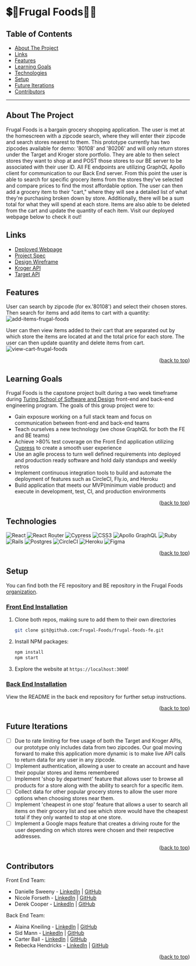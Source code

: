 <a name="readme-top"></a>
# 💲🍎Frugal Foods🍞💲

## Table of Contents

- [About The Project](#about-the-project)
- [Links](#links)
- [Features](#features)
- [Learning Goals](#learning-goals)
- [Technologies](#technologies)
- [Setup](#setup)
- [Future Iterations](#future-iterations)
- [Contributors](#contributors)

---

## About The Project
Frugal Foods is a bargain grocery shopping application. The user is met at the homescreen with a zipcode search, where they will enter their zipcode and search stores nearest to them. This prototype currently has two zipcodes available for demo: '80108' and '80206' and will only return stores under the Target and Kroger store portfolio. They are able to then select stores they want to shop at and POST those stores to our BE server to be associated with their user ID. All FE endpoints are utilizing GraphQL Apollo client for communication to our Back End server. From this point the user is able to search for specific grocery items from the stores they've selected and compare prices to find the most affordable option. The user can then add a grocery item to their "cart," where they will see a detailed list of what they're purchasing broken down by store. Additionally, there will be a sum total for what they will spend at each store. Items are also able to be deleted from the cart and update the quantity of each item. Visit our deployed webpage below to check it out!

## Links
- [Deployed Webpage](https://frugal-foods.herokuapp.com/)
- [Project Spec](https://mod4.turing.edu/projects/capstone/index.html)
- [Design Wireframe](https://www.figma.com/file/4PSgP18twQWUYrpUmsCWAt/Untitled?node-id=0%3A1&t=VFqO88r2YYckAD7I-0) 
- [Kroger API](https://developer.kroger.com/reference/)
- [Target API](https://www.redcircleapi.com/docs/target-product-data-api/overview)

## Features
User can search by zipcode (for ex.'80108') and select their chosen stores. Then search for items and add items to cart with a quantity: 
![add-items-frugal-foods](https://user-images.githubusercontent.com/18154724/207734272-be5cb218-b536-4b58-b3b0-681ee045ae57.gif)

User can then view items added to their cart that are separated out by which store the items are located at and the total price for each store. The user can then update quantity and delete items from cart. 
![view-cart-frugal-foods](https://user-images.githubusercontent.com/18154724/207735803-5cc696dd-9a30-4523-a01c-d3e02338d0ef.gif)

<p align="right">(<a href="#readme-top">back to top</a>)</p>

## Learning Goals

Frugal Foods is the capstone project built during a two week timeframe during [Turing School of Software and Design](https://turing.edu/) front-end and back-end engineering program. The goals of this group project were to:

- Gain exposure working on a full stack team and focus on communication between front-end and back-end teams
- Teach ourselves a new technology (we chose GraphQL for both the FE and BE teams)
- Achieve >80% test coverage on the Front End application utilizing [Cypress](https://www.cypress.io/) to create a smooth user experience
- Use an agile process to turn well defined requirements into deployed and production ready software and hold daily standups and weekly retros
- Implement continuous integration tools to build and automate the deployment of features such as CircleCI, Fly.io, and Heroku
- Build application that meets our MVP(minimum viable product) and execute in development, test, CI, and production environments

<p align="right">(<a href="#readme-top">back to top</a>)</p>

## Technologies

![React](https://img.shields.io/badge/React-20232A?style=for-the-badge&logo=react&logoColor=61DAFB)
![React Router](https://img.shields.io/badge/React_Router-CA4245?style=for-the-badge&logo=react-router&logoColor=white)
![Cypress](https://img.shields.io/badge/-cypress-%23E5E5E5?style=for-the-badge&logo=cypress&logoColor=058a5e)
![CSS3](https://img.shields.io/badge/css3-%231572B6.svg?style=for-the-badge&logo=css3&logoColor=white)
![Apollo GraphQL](https://img.shields.io/badge/Apollo%20GraphQL-311C87?&style=for-the-badge&logo=Apollo%20GraphQL&logoColor=white)
![Ruby](https://img.shields.io/badge/ruby-%23CC342D.svg?style=for-the-badge&logo=ruby&logoColor=white)
![Rails](https://img.shields.io/badge/rails-%23CC0000.svg?style=for-the-badge&logo=ruby-on-rails&logoColor=white)
![Postgres](https://img.shields.io/badge/postgres-%23316192.svg?style=for-the-badge&logo=postgresql&logoColor=white)
![CircleCI](https://img.shields.io/badge/circle%20ci-%23161616.svg?style=for-the-badge&logo=circleci&logoColor=white)
![Heroku](https://img.shields.io/badge/heroku-%23430098.svg?style=for-the-badge&logo=heroku&logoColor=white)
![Figma](https://img.shields.io/badge/figma-%23F24E1E.svg?style=for-the-badge&logo=figma&logoColor=white)

<p align="right">(<a href="#readme-top">back to top</a>)</p>

## Setup

You can find both the FE repository and BE repository in the Frugal Foods [organization](https://github.com/orgs/Frugal-Foods/repositories).

### [Front End Installation](https://github.com/Frugal-Foods/frugal-foods-fe)

1. Clone both repos, making sure to add them to their own directories
   ```sh
   git clone git@github.com:Frugal-Foods/frugal-foods-fe.git
   ```

2. Install NPM packages:
   ```sh
   npm install
   npm start
   ```
3. Explore the website at ```https://localhost:3000```!

### [Back End Installation](https://github.com/Frugal-Foods/Frugal-Foods-BE)
View the README in the back end repository for further setup instructions. 

<p align="right">(<a href="#readme-top">back to top</a>)</p>

## Future Iterations

- [ ] Due to rate limiting for free usage of both the Target and Kroger APIs, our prototype only includes data from two zipcodes. Our goal moving forward to make this application more dynamic is to make live API calls to return data for any user in any zipcode.
- [ ] Implement authentication, allowing a user to create an account and have their popular stores and items remembered
- [ ] Implement 'shop by department' feature that allows user to browse all products for a store along with the ability to search for a specific item.
- [ ] Collect data for other popular grocery stores to allow the user more options when choosing stores near them.
- [ ] Implement 'cheapest in one stop' feature that allows a user to search all items on their grocery list and see which store would have the cheapest total if they only wanted to stop at one store.
- [ ] Implement a Google maps feature that creates a driving route for the user depending on which stores were chosen and their respective addresses.

<p align="right">(<a href="#readme-top">back to top</a>)</p>

## Contributors

Front End Team:
- Danielle Sweeny - [LinkedIn](https://www.linkedin.com/in/danielle-sweeny-75b50b84/) | [GitHub](https://github.com/dsweeny1)
- Nicole Forseth - [LinkedIn](https://www.linkedin.com/in/nicoleforseth/) | [GitHub](https://github.com/forsethnico)
- Derek Cooper - [LinkedIn](https://www.linkedin.com/in/derek-cooper-a8798323a/) | [GitHub](https://github.com/coopercodex)

Back End Team:
- Alaina Kneiling - [LinkedIn](https://www.linkedin.com/in/alaina-noel/) | [GitHub](https://github.com/Alaina-Noel/)
- Sid Mann - [LinkedIn](https://linkedin.com/in/sidmann) | [GitHub](https://github.com/sjmann2)
- Carter Ball - [LinkedIn](https://www.linkedin.com/in/carter-ball-01b669160/) | [GitHub](https://github.com/cballrun)
- Rebecka Hendricks - [LinkedIn](https://www.linkedin.com/in/rebecka-hendricks/) | [GitHub](https://github.com/rebeckahendricks)

<p align="right">(<a href="#readme-top">back to top</a>)</p>

